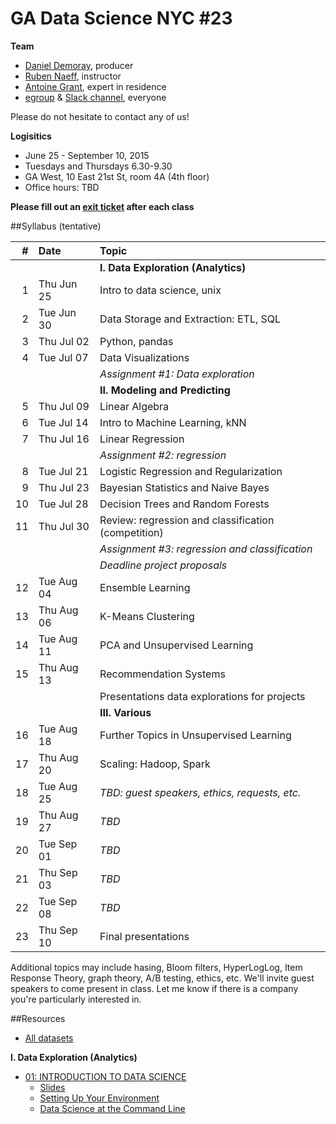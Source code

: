 # GA Data Science NYC #23

**Team**
- [Daniel Demoray](ddemoray@ga.co), producer
- [Ruben Naeff](rubennaeff@gmail.com), instructor
- [Antoine Grant](lordtwon@gmail.com), expert in residence
- [egroup](mailto:dat-nyc-23@ga-groups.com]) & [Slack channel](https://ganyceveningcourses.slack.com/messages/data-science-23/), everyone

Please do not hesitate to contact any of us!

**Logisitics**
- June 25 - September 10, 2015
- Tuesdays and Thursdays 6.30-9.30
- GA West, 10 East 21st St, room 4A (4th floor)
- Office hours: TBD

**Please fill out an
[exit ticket](https://docs.google.com/forms/d/1-3HioTz5qPSaqvDvUw1xXSQjGsgD9OVMtVaVWhPjgcg/viewform)
after each class**


##Syllabus (tentative)

|  # | Date       | Topic                                               |
|---:|:-----------|:----------------------------------------------------|
|    |            | **I. Data Exploration (Analytics)**                 |
|  1 | Thu Jun 25 | Intro to data science, unix                         |
|  2 | Tue Jun 30 | Data Storage and Extraction: ETL, SQL               |
|  3 | Thu Jul 02 | Python, pandas                                      |
|  4 | Tue Jul 07 | Data Visualizations                                 |
|    |            | _Assignment #1: Data exploration_                   |
|    |            | **II. Modeling and Predicting**                     |
|  5 | Thu Jul 09 | Linear Algebra                                      |
|  6 | Tue Jul 14 | Intro to Machine Learning, kNN                      |
|  7 | Thu Jul 16 | Linear Regression                                   |
|    |            | _Assignment #2: regression_                         |
|  8 | Tue Jul 21 | Logistic Regression and Regularization              |
|  9 | Thu Jul 23 | Bayesian Statistics and Naive Bayes                 |
| 10 | Tue Jul 28 | Decision Trees and Random Forests                   |
| 11 | Thu Jul 30 | Review: regression and classification (competition) |
|    |            | _Assignment #3: regression and classification_      |
|    |            | _Deadline project proposals_                        |
| 12 | Tue Aug 04 | Ensemble Learning                                   |
| 13 | Thu Aug 06 | K-Means Clustering                                  |
| 14 | Tue Aug 11 | PCA and Unsupervised Learning                       |
| 15 | Thu Aug 13 | Recommendation Systems                              |
|    |            | Presentations data explorations for projects        |
|    |            | **III. Various**                                    |
| 16 | Tue Aug 18 | Further Topics in Unsupervised Learning             |
| 17 | Thu Aug 20 | Scaling: Hadoop, Spark                              |
| 18 | Tue Aug 25 | _TBD: guest speakers, ethics, requests, etc._       |
| 19 | Thu Aug 27 | _TBD_                                               |
| 20 | Tue Sep 01 | _TBD_                                               |
| 21 | Thu Sep 03 | _TBD_                                               |
| 22 | Tue Sep 08 | _TBD_                                               |
| 23 | Thu Sep 10 | Final presentations                                 |

Additional topics may include hasing, Bloom filters, HyperLogLog, Item Response Theory, graph theory, A/B testing, ethics, etc. We'll invite guest speakers to come present in class. Let me know if there is a company you're particularly interested in.

##Resources

- [All datasets](./data)

**I. Data Exploration (Analytics)**

- [01: INTRODUCTION TO DATA SCIENCE](./1_intro_to_data_science)
  - [Slides](./1_intro_to_data_science/gads23_01_intro.pdf)
  - [Setting Up Your Environment](./1_intro_to_data_science/setup.md)
  - [Data Science at the Command Line](./1_intro_to_data_science/unix.md)


